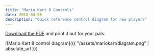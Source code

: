 ```yaml
---
title: "Mario Kart 8 Controls"
date: 2018-04-05
description: "Quick reference control diagram for new players"
---
```


[Download the PDF](../assets/mariokart/Mario%20Kart%208%20Controls.pdf) and print it out for your pals.

![Mario Kart 8 control diagram]({{ "/assets/mariokart/diagram.png" | absolute_url }})